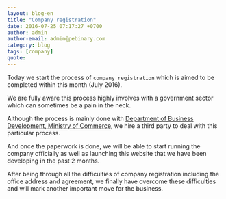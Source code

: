 ```yaml
---
layout: blog-en
title: "Company registration"
date: 2016-07-25 07:17:27 +0700
author: admin
author-email: admin@pebinary.com
category: blog
tags: [company]
quote:
---
```

Today we start the process of `company registration` which is aimed to be completed within this month (July 2016).

We are fully aware this process highly involves with a government sector which can sometimes be a pain in the neck.

Although the process is mainly done with [Department of Business Development, Ministry of Commerce], we hire a third party to deal with this particular process.

<!--more-->

And once the paperwork is done, we will be able to start running the company officially as well as launching this website that we have been developing in the past 2 months.

After being through all the difficulties of company registration including the office address and agreement, we finally have overcome these difficulties and will mark another important move for the business.

[Department of Business Development, Ministry of Commerce]: http://www.dbd.go.th
